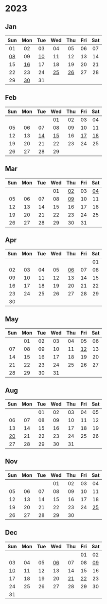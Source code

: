 # 2023



## Jan

|Sun|Mon|Tue|Wed|Thu|Fri|Sat|
|:---:|:---:|:---:|:---:|:---:|:---:|:---:|
|01|02|03|04|05|06|07|
|[08][2023/01/08]|09|[10][2023/01/10]|11|12|13|14|
|15|[16][2023/01/16]|17|18|19|20|21|
|22|23|24|[25][2023/01/25]|[26][2023/01/26]|27|28|
|29|[30][2023/01/30]|31| | | | |



[2023/01/01]: https://draugus.github.io/diary/2023/01/01
[2023/01/02]: https://draugus.github.io/diary/2023/01/02
[2023/01/03]: https://draugus.github.io/diary/2023/01/03
[2023/01/04]: https://draugus.github.io/diary/2023/01/04
[2023/01/05]: https://draugus.github.io/diary/2023/01/05
[2023/01/06]: https://draugus.github.io/diary/2023/01/06
[2023/01/07]: https://draugus.github.io/diary/2023/01/07
[2023/01/08]: https://draugus.github.io/diary/2023/01/08
[2023/01/09]: https://draugus.github.io/diary/2023/01/09
[2023/01/10]: https://draugus.github.io/diary/2023/01/10
[2023/01/11]: https://draugus.github.io/diary/2023/01/11
[2023/01/12]: https://draugus.github.io/diary/2023/01/12
[2023/01/13]: https://draugus.github.io/diary/2023/01/13
[2023/01/14]: https://draugus.github.io/diary/2023/01/14
[2023/01/15]: https://draugus.github.io/diary/2023/01/15
[2023/01/16]: https://draugus.github.io/diary/2023/01/16
[2023/01/17]: https://draugus.github.io/diary/2023/01/17
[2023/01/18]: https://draugus.github.io/diary/2023/01/18
[2023/01/19]: https://draugus.github.io/diary/2023/01/19
[2023/01/20]: https://draugus.github.io/diary/2023/01/20
[2023/01/21]: https://draugus.github.io/diary/2023/01/21
[2023/01/22]: https://draugus.github.io/diary/2023/01/22
[2023/01/23]: https://draugus.github.io/diary/2023/01/23
[2023/01/24]: https://draugus.github.io/diary/2023/01/24
[2023/01/25]: https://draugus.github.io/diary/2023/01/25
[2023/01/26]: https://draugus.github.io/diary/2023/01/26
[2023/01/27]: https://draugus.github.io/diary/2023/01/27
[2023/01/28]: https://draugus.github.io/diary/2023/01/28
[2023/01/29]: https://draugus.github.io/diary/2023/01/29
[2023/01/30]: https://draugus.github.io/diary/2023/01/30
[2023/01/31]: https://draugus.github.io/diary/2023/01/31


## Feb

|Sun|Mon|Tue|Wed|Thu|Fri|Sat|
|:---:|:---:|:---:|:---:|:---:|:---:|:---:|
| | | |01|02|03|04|
|05|06|07|08|09|10|11|
|12|13|[14][2023/02/14]|[15][2023/02/15]|16|[17][2023/02/17]|[18][2023/02/18]|
|19|20|21|22|23|24|25|
|26|27|28|29| | | |



[2023/02/01]: https://draugus.github.io/diary/2023/02/01
[2023/02/02]: https://draugus.github.io/diary/2023/02/02
[2023/02/03]: https://draugus.github.io/diary/2023/02/03
[2023/02/04]: https://draugus.github.io/diary/2023/02/04
[2023/02/05]: https://draugus.github.io/diary/2023/02/05
[2023/02/06]: https://draugus.github.io/diary/2023/02/06
[2023/02/07]: https://draugus.github.io/diary/2023/02/07
[2023/02/08]: https://draugus.github.io/diary/2023/02/08
[2023/02/09]: https://draugus.github.io/diary/2023/02/09
[2023/02/10]: https://draugus.github.io/diary/2023/02/10
[2023/02/11]: https://draugus.github.io/diary/2023/02/11
[2023/02/12]: https://draugus.github.io/diary/2023/02/12
[2023/02/13]: https://draugus.github.io/diary/2023/02/13
[2023/02/14]: https://draugus.github.io/diary/2023/02/14
[2023/02/15]: https://draugus.github.io/diary/2023/02/15
[2023/02/16]: https://draugus.github.io/diary/2023/02/16
[2023/02/17]: https://draugus.github.io/diary/2023/02/17
[2023/02/18]: https://draugus.github.io/diary/2023/02/18
[2023/02/19]: https://draugus.github.io/diary/2023/02/19
[2023/02/20]: https://draugus.github.io/diary/2023/02/20
[2023/02/21]: https://draugus.github.io/diary/2023/02/21
[2023/02/22]: https://draugus.github.io/diary/2023/02/22
[2023/02/23]: https://draugus.github.io/diary/2023/02/23
[2023/02/24]: https://draugus.github.io/diary/2023/02/24
[2023/02/25]: https://draugus.github.io/diary/2023/02/25
[2023/02/26]: https://draugus.github.io/diary/2023/02/26
[2023/02/27]: https://draugus.github.io/diary/2023/02/27
[2023/02/28]: https://draugus.github.io/diary/2023/02/28
[2023/02/29]: https://draugus.github.io/diary/2023/02/29


## Mar

|Sun|Mon|Tue|Wed|Thu|Fri|Sat|
|:---:|:---:|:---:|:---:|:---:|:---:|:---:|
| | | |01|[02][2023/03/02]|03|[04][2023/03/04]|
|05|06|07|08|[09][2023/03/09]|10|11|
|12|13|14|15|16|17|18|
|19|20|21|22|23|24|25|
|26|27|28|29|30|31| |



[2023/03/01]: https://draugus.github.io/diary/2023/03/01
[2023/03/02]: https://draugus.github.io/diary/2023/03/02
[2023/03/03]: https://draugus.github.io/diary/2023/03/03
[2023/03/04]: https://draugus.github.io/diary/2023/03/04
[2023/03/05]: https://draugus.github.io/diary/2023/03/05
[2023/03/06]: https://draugus.github.io/diary/2023/03/06
[2023/03/07]: https://draugus.github.io/diary/2023/03/07
[2023/03/08]: https://draugus.github.io/diary/2023/03/08
[2023/03/09]: https://draugus.github.io/diary/2023/03/09
[2023/03/10]: https://draugus.github.io/diary/2023/03/10
[2023/03/11]: https://draugus.github.io/diary/2023/03/11
[2023/03/12]: https://draugus.github.io/diary/2023/03/12
[2023/03/13]: https://draugus.github.io/diary/2023/03/13
[2023/03/14]: https://draugus.github.io/diary/2023/03/14
[2023/03/15]: https://draugus.github.io/diary/2023/03/15
[2023/03/16]: https://draugus.github.io/diary/2023/03/16
[2023/03/17]: https://draugus.github.io/diary/2023/03/17
[2023/03/18]: https://draugus.github.io/diary/2023/03/18
[2023/03/19]: https://draugus.github.io/diary/2023/03/19
[2023/03/20]: https://draugus.github.io/diary/2023/03/20
[2023/03/21]: https://draugus.github.io/diary/2023/03/21
[2023/03/22]: https://draugus.github.io/diary/2023/03/22
[2023/03/23]: https://draugus.github.io/diary/2023/03/23
[2023/03/24]: https://draugus.github.io/diary/2023/03/24
[2023/03/25]: https://draugus.github.io/diary/2023/03/25
[2023/03/26]: https://draugus.github.io/diary/2023/03/26
[2023/03/27]: https://draugus.github.io/diary/2023/03/27
[2023/03/28]: https://draugus.github.io/diary/2023/03/28
[2023/03/29]: https://draugus.github.io/diary/2023/03/29
[2023/03/30]: https://draugus.github.io/diary/2023/03/30
[2023/03/31]: https://draugus.github.io/diary/2023/03/31


## Apr

|Sun|Mon|Tue|Wed|Thu|Fri|Sat|
|:---:|:---:|:---:|:---:|:---:|:---:|:---:|
| | | | | | |01|
|02|03|04|05|[06][2023/04/06]|07|08|
|09|10|11|12|13|14|15|
|16|17|18|19|20|21|22|
|23|24|25|26|27|28|29|
|30| | | | | | |



[2023/04/01]: https://draugus.github.io/diary/2023/04/01
[2023/04/02]: https://draugus.github.io/diary/2023/04/02
[2023/04/03]: https://draugus.github.io/diary/2023/04/03
[2023/04/04]: https://draugus.github.io/diary/2023/04/04
[2023/04/05]: https://draugus.github.io/diary/2023/04/05
[2023/04/06]: https://draugus.github.io/diary/2023/04/06
[2023/04/07]: https://draugus.github.io/diary/2023/04/07
[2023/04/08]: https://draugus.github.io/diary/2023/04/08
[2023/04/09]: https://draugus.github.io/diary/2023/04/09
[2023/04/10]: https://draugus.github.io/diary/2023/04/10
[2023/04/11]: https://draugus.github.io/diary/2023/04/11
[2023/04/12]: https://draugus.github.io/diary/2023/04/12
[2023/04/13]: https://draugus.github.io/diary/2023/04/13
[2023/04/14]: https://draugus.github.io/diary/2023/04/14
[2023/04/15]: https://draugus.github.io/diary/2023/04/15
[2023/04/16]: https://draugus.github.io/diary/2023/04/16
[2023/04/17]: https://draugus.github.io/diary/2023/04/17
[2023/04/18]: https://draugus.github.io/diary/2023/04/18
[2023/04/19]: https://draugus.github.io/diary/2023/04/19
[2023/04/20]: https://draugus.github.io/diary/2023/04/20
[2023/04/21]: https://draugus.github.io/diary/2023/04/21
[2023/04/22]: https://draugus.github.io/diary/2023/04/22
[2023/04/23]: https://draugus.github.io/diary/2023/04/23
[2023/04/24]: https://draugus.github.io/diary/2023/04/24
[2023/04/25]: https://draugus.github.io/diary/2023/04/25
[2023/04/26]: https://draugus.github.io/diary/2023/04/26
[2023/04/27]: https://draugus.github.io/diary/2023/04/27
[2023/04/28]: https://draugus.github.io/diary/2023/04/28
[2023/04/29]: https://draugus.github.io/diary/2023/04/29
[2023/04/30]: https://draugus.github.io/diary/2023/04/30


## May

|Sun|Mon|Tue|Wed|Thu|Fri|Sat|
|:---:|:---:|:---:|:---:|:---:|:---:|:---:|
| |01|02|03|04|05|06|
|07|08|09|10|11|[12][2023/05/12]|13|
|14|15|16|17|18|19|20|
|21|22|23|24|25|26|27|
|28|29|30|31| | | |



[2023/05/01]: https://draugus.github.io/diary/2023/05/01
[2023/05/02]: https://draugus.github.io/diary/2023/05/02
[2023/05/03]: https://draugus.github.io/diary/2023/05/03
[2023/05/04]: https://draugus.github.io/diary/2023/05/04
[2023/05/05]: https://draugus.github.io/diary/2023/05/05
[2023/05/06]: https://draugus.github.io/diary/2023/05/06
[2023/05/07]: https://draugus.github.io/diary/2023/05/07
[2023/05/08]: https://draugus.github.io/diary/2023/05/08
[2023/05/09]: https://draugus.github.io/diary/2023/05/09
[2023/05/10]: https://draugus.github.io/diary/2023/05/10
[2023/05/11]: https://draugus.github.io/diary/2023/05/11
[2023/05/12]: https://draugus.github.io/diary/2023/05/12
[2023/05/13]: https://draugus.github.io/diary/2023/05/13
[2023/05/14]: https://draugus.github.io/diary/2023/05/14
[2023/05/15]: https://draugus.github.io/diary/2023/05/15
[2023/05/16]: https://draugus.github.io/diary/2023/05/16
[2023/05/17]: https://draugus.github.io/diary/2023/05/17
[2023/05/18]: https://draugus.github.io/diary/2023/05/18
[2023/05/19]: https://draugus.github.io/diary/2023/05/19
[2023/05/20]: https://draugus.github.io/diary/2023/05/20
[2023/05/21]: https://draugus.github.io/diary/2023/05/21
[2023/05/22]: https://draugus.github.io/diary/2023/05/22
[2023/05/23]: https://draugus.github.io/diary/2023/05/23
[2023/05/24]: https://draugus.github.io/diary/2023/05/24
[2023/05/25]: https://draugus.github.io/diary/2023/05/25
[2023/05/26]: https://draugus.github.io/diary/2023/05/26
[2023/05/27]: https://draugus.github.io/diary/2023/05/27
[2023/05/28]: https://draugus.github.io/diary/2023/05/28
[2023/05/29]: https://draugus.github.io/diary/2023/05/29
[2023/05/30]: https://draugus.github.io/diary/2023/05/30
[2023/05/31]: https://draugus.github.io/diary/2023/05/31


## Aug

|Sun|Mon|Tue|Wed|Thu|Fri|Sat|
|:---:|:---:|:---:|:---:|:---:|:---:|:---:|
| | |01|02|03|04|05|
|06|07|08|09|10|11|12|
|13|14|15|16|17|18|19|
|[20][2023/08/20]|21|22|23|24|25|26|
|27|28|29|30|31| | |



[2023/08/01]: https://draugus.github.io/diary/2023/08/01
[2023/08/02]: https://draugus.github.io/diary/2023/08/02
[2023/08/03]: https://draugus.github.io/diary/2023/08/03
[2023/08/04]: https://draugus.github.io/diary/2023/08/04
[2023/08/05]: https://draugus.github.io/diary/2023/08/05
[2023/08/06]: https://draugus.github.io/diary/2023/08/06
[2023/08/07]: https://draugus.github.io/diary/2023/08/07
[2023/08/08]: https://draugus.github.io/diary/2023/08/08
[2023/08/09]: https://draugus.github.io/diary/2023/08/09
[2023/08/10]: https://draugus.github.io/diary/2023/08/10
[2023/08/11]: https://draugus.github.io/diary/2023/08/11
[2023/08/12]: https://draugus.github.io/diary/2023/08/12
[2023/08/13]: https://draugus.github.io/diary/2023/08/13
[2023/08/14]: https://draugus.github.io/diary/2023/08/14
[2023/08/15]: https://draugus.github.io/diary/2023/08/15
[2023/08/16]: https://draugus.github.io/diary/2023/08/16
[2023/08/17]: https://draugus.github.io/diary/2023/08/17
[2023/08/18]: https://draugus.github.io/diary/2023/08/18
[2023/08/19]: https://draugus.github.io/diary/2023/08/19
[2023/08/20]: https://draugus.github.io/diary/2023/08/20
[2023/08/21]: https://draugus.github.io/diary/2023/08/21
[2023/08/22]: https://draugus.github.io/diary/2023/08/22
[2023/08/23]: https://draugus.github.io/diary/2023/08/23
[2023/08/24]: https://draugus.github.io/diary/2023/08/24
[2023/08/25]: https://draugus.github.io/diary/2023/08/25
[2023/08/26]: https://draugus.github.io/diary/2023/08/26
[2023/08/27]: https://draugus.github.io/diary/2023/08/27
[2023/08/28]: https://draugus.github.io/diary/2023/08/28
[2023/08/29]: https://draugus.github.io/diary/2023/08/29
[2023/08/30]: https://draugus.github.io/diary/2023/08/30
[2023/08/31]: https://draugus.github.io/diary/2023/08/31


## Nov

|Sun|Mon|Tue|Wed|Thu|Fri|Sat|
|:---:|:---:|:---:|:---:|:---:|:---:|:---:|
| | | |01|02|03|04|
|05|06|07|08|09|10|11|
|12|13|14|15|16|17|18|
|19|20|21|22|23|24|[25][2023/11/25]|
|26|27|28|29|30| | |



[2023/11/01]: https://draugus.github.io/diary/2023/11/01
[2023/11/02]: https://draugus.github.io/diary/2023/11/02
[2023/11/03]: https://draugus.github.io/diary/2023/11/03
[2023/11/04]: https://draugus.github.io/diary/2023/11/04
[2023/11/05]: https://draugus.github.io/diary/2023/11/05
[2023/11/06]: https://draugus.github.io/diary/2023/11/06
[2023/11/07]: https://draugus.github.io/diary/2023/11/07
[2023/11/08]: https://draugus.github.io/diary/2023/11/08
[2023/11/09]: https://draugus.github.io/diary/2023/11/09
[2023/11/10]: https://draugus.github.io/diary/2023/11/10
[2023/11/11]: https://draugus.github.io/diary/2023/11/11
[2023/11/12]: https://draugus.github.io/diary/2023/11/12
[2023/11/13]: https://draugus.github.io/diary/2023/11/13
[2023/11/14]: https://draugus.github.io/diary/2023/11/14
[2023/11/15]: https://draugus.github.io/diary/2023/11/15
[2023/11/16]: https://draugus.github.io/diary/2023/11/16
[2023/11/17]: https://draugus.github.io/diary/2023/11/17
[2023/11/18]: https://draugus.github.io/diary/2023/11/18
[2023/11/19]: https://draugus.github.io/diary/2023/11/19
[2023/11/20]: https://draugus.github.io/diary/2023/11/20
[2023/11/21]: https://draugus.github.io/diary/2023/11/21
[2023/11/22]: https://draugus.github.io/diary/2023/11/22
[2023/11/23]: https://draugus.github.io/diary/2023/11/23
[2023/11/24]: https://draugus.github.io/diary/2023/11/24
[2023/11/25]: https://draugus.github.io/diary/2023/11/25
[2023/11/26]: https://draugus.github.io/diary/2023/11/26
[2023/11/27]: https://draugus.github.io/diary/2023/11/27
[2023/11/28]: https://draugus.github.io/diary/2023/11/28
[2023/11/29]: https://draugus.github.io/diary/2023/11/29
[2023/11/30]: https://draugus.github.io/diary/2023/11/30


## Dec

|Sun|Mon|Tue|Wed|Thu|Fri|Sat|
|:---:|:---:|:---:|:---:|:---:|:---:|:---:|
| | | | | |01|02|
|03|04|05|[06][2023/12/06]|07|08|[09][2023/12/09]|
|[10][2023/12/10]|11|12|13|14|15|16|
|17|18|19|20|[21][2023/12/21]|[22][2023/12/22]|23|
|24|25|26|27|28|29|30|
|31| | | | | | |



[2023/12/01]: https://draugus.github.io/diary/2023/12/01
[2023/12/02]: https://draugus.github.io/diary/2023/12/02
[2023/12/03]: https://draugus.github.io/diary/2023/12/03
[2023/12/04]: https://draugus.github.io/diary/2023/12/04
[2023/12/05]: https://draugus.github.io/diary/2023/12/05
[2023/12/06]: https://draugus.github.io/diary/2023/12/06
[2023/12/07]: https://draugus.github.io/diary/2023/12/07
[2023/12/08]: https://draugus.github.io/diary/2023/12/08
[2023/12/09]: https://draugus.github.io/diary/2023/12/09
[2023/12/10]: https://draugus.github.io/diary/2023/12/10
[2023/12/11]: https://draugus.github.io/diary/2023/12/11
[2023/12/12]: https://draugus.github.io/diary/2023/12/12
[2023/12/13]: https://draugus.github.io/diary/2023/12/13
[2023/12/14]: https://draugus.github.io/diary/2023/12/14
[2023/12/15]: https://draugus.github.io/diary/2023/12/15
[2023/12/16]: https://draugus.github.io/diary/2023/12/16
[2023/12/17]: https://draugus.github.io/diary/2023/12/17
[2023/12/18]: https://draugus.github.io/diary/2023/12/18
[2023/12/19]: https://draugus.github.io/diary/2023/12/19
[2023/12/20]: https://draugus.github.io/diary/2023/12/20
[2023/12/21]: https://draugus.github.io/diary/2023/12/21
[2023/12/22]: https://draugus.github.io/diary/2023/12/22
[2023/12/23]: https://draugus.github.io/diary/2023/12/23
[2023/12/24]: https://draugus.github.io/diary/2023/12/24
[2023/12/25]: https://draugus.github.io/diary/2023/12/25
[2023/12/26]: https://draugus.github.io/diary/2023/12/26
[2023/12/27]: https://draugus.github.io/diary/2023/12/27
[2023/12/28]: https://draugus.github.io/diary/2023/12/28
[2023/12/29]: https://draugus.github.io/diary/2023/12/29
[2023/12/30]: https://draugus.github.io/diary/2023/12/30
[2023/12/31]: https://draugus.github.io/diary/2023/12/31


<style>
.markdown-body table th, .markdown-body table td {
    padding: unset;
    width: 2.5rem;
    height: 2.5rem;
    min-width: 2.5rem;
    min-height: 2.5rem;
    text-align: center;
}
</style>
